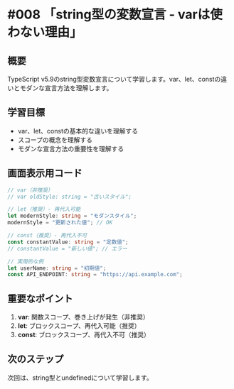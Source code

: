 # #008 「string型の変数宣言 - varは使わない理由」

## 概要
TypeScript v5.9のstring型変数宣言について学習します。var、let、constの違いとモダンな宣言方法を理解します。

## 学習目標
- var、let、constの基本的な違いを理解する
- スコープの概念を理解する
- モダンな宣言方法の重要性を理解する

## 画面表示用コード

```typescript
// var（非推奨）
// var oldStyle: string = "古いスタイル";

// let（推奨）- 再代入可能
let modernStyle: string = "モダンスタイル";
modernStyle = "更新された値"; // OK

// const（推奨）- 再代入不可
const constantValue: string = "定数値";
// constantValue = "新しい値"; // エラー

// 実用的な例
let userName: string = "初期値";
const API_ENDPOINT: string = "https://api.example.com";
```

## 重要なポイント
1. **var**: 関数スコープ、巻き上げが発生（非推奨）
2. **let**: ブロックスコープ、再代入可能（推奨）
3. **const**: ブロックスコープ、再代入不可（推奨）

## 次のステップ
次回は、string型とundefinedについて学習します。

